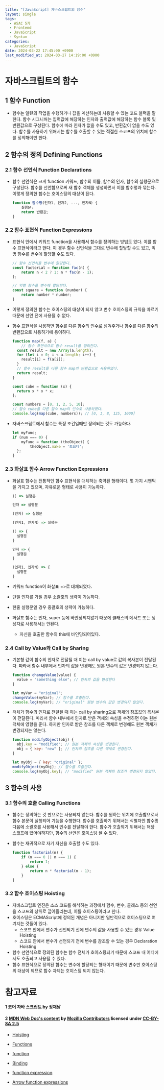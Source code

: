 ```yaml
---
title: "[JavaScript] 자바스크립트의 함수"
layout: single
tags:
  - ASAC 5기
  - Frontend
  - JavaScript
  - Syntax
categories:
  - JavaScript
date: 2024-03-22 17:45:00 +0900
last_modified_at: 2024-03-27 14:19:00 +0900
---
```


# 자바스크립트의 함수

## 1 함수 Function

- 함수는 일련의 작업을 수행하거나 값을 계산하는데 사용할 수 있는 코드 블럭을 말한다. 함수 시그니처는 입력값에 해당하는 인자와 출력값에 해당하는 함수 블록 및 반환값으로 구성된다. 함수에 따라 인자가 없을 수도 있고, 반환값이 없을 수도 있다. 함수를 사용하기 위해서는 함수를 호출할 수 있는 적절한 스코프의 위치에 함수를 정의해야만 한다.

## 2 함수의 정의 Defining Functions

### 2.1 함수 선언식 Function Declarations

- 함수 선언식은 크게 function 키워드, 함수의 이름, 함수의 인자, 함수의 실행문으로 구성된다. 함수를 선언함으로써 새 함수 객체를 생성하면서 이를 함수명과 묶는다. 이렇게 정의한 함수는 호이스팅의 대상이 된다.
    
    ```jsx
    function 함수명(인자1, 인자2, ..., 인자N) {
    	실행문;
    	return 반환값;
    }
    ```    
### 2.2 함수 표현식 Function Expressions

- 표현식 안에서 키워드 function을 사용해서 함수를 정의하는 방법도 있다. 이를 함수 표현식이라고 한다. 이 경우 함수 선언식을 그대로 변수에 할당할 수도 있고, 익명 함수를 변수에 할당할 수도 있다.    

    ```jsx
    // 함수 선언식을 변수에 할당한다.
    const factorial = function fac(n) {
    	return n < 2 ? 1: n * fac(n - 1);
    };
    
    // 익명 함수를 변수에 할당한다.
    const square = function (number) {
    	return number * number;
    }
    ```

- 이렇게 정의한 함수는 호이스팅의 대상이 되지 않고 변수 호이스팅의 규칙을 따르기 때문에 선언 전에 사용될 수 없다.    
- 함수 표현식을 사용하면 함수를 다른 함수의 인수로 넘겨주거나 함수를 다른 함수의 반환값으로 사용하기에 용이하다.

    ```jsx
    function map(f, a) {
    	// 함수 표현식으로 함수 result를 정의한다.
      const result = new Array(a.length);
      for (let i = 0; i < a.length; i++) {
        result[i] = f(a[i]);
      }
      // 함수 result를 다른 함수 map의 반환값으로 사용하였다.
      return result;
    }
    
    const cube = function (x) {
      return x * x * x;
    };
    
    const numbers = [0, 1, 2, 5, 10];
    // 함수 cube를 다른 함수 map의 인수로 사용하였다.
    console.log(map(cube, numbers)); // [0, 1, 8, 125, 1000]    
    ```

- 자바스크립트에서 함수는 특정 조건일때만 정의되는 것도 가능하다.
 
    ```jsx
    let myFunc;
    if (num === 0) {
    	myFunc = function (theObject) {
    		theObject.make = '토요타';
      };
    }
    ```
    
### 2.3 화살표 함수 Arrow Function Expressions

- 화살표 함수는 전통적인 함수 표현식을 대체하는 축약된 형태이다. 몇 가지 시맨틱을 가지고 있으며, 자유로운 형태로 사용이 가능하다.
 
    ```jsx
    () => 실행문
    
    인자 => 실행문
    
    (인자) => 실행문
    
    (인자1, 인자N) => 실행문
    
    () => {
      실행문
    }
    
    인자 => {
      실행문
    }
    
    (인자1, 인자N) => {
      실행문
    }
    ```    
- 키워드 function이 화살표 =>로 대체되었다.    
- 단일 인자를 가질 경우 소괄호의 생략이 가능하다.    
- 한줄 실행문일 경우 중괄호의 생략이 가능하다.    
- 화살표 함수는 인자, super 등에 바인딩되지않기 때문에 클래스의 메서드 또는 생성자로 사용해서는 안된다.
  - 자신을 호출한 함수의 this에 바인딩되어있다.

### 2.4 Call by Value와 Call by Sharing

- 기본형 값이 함수의 인자로 전달될 때 이는 call by value로 값의 복사본이 전달된다. 따라서 함수 내부에서 인자의 값을 변경해도 원본 변수의 값은 변경되지 않는다.

    ```jsx
    function changeValue(value) {
      value = "something else"; // 인자의 값을 변경한다
    }
    
    let myVar = "original";
    changeValue(myVar); // 함수를 호출한다.
    console.log(myVar); // "original" 원본 변수의 값은 변경되지 않았다.
    ```
    
- 객체가 함수의 인자로 전달될 때 이는 call by sharing으로 객체의 참조값의 복사본이 전달된다. 따라서 함수 내부에서 인자로 받은 객체의 속성을 수정하면 이는 원본 객체에 영향을 준다. 하지만 인자로 받은 참조를 다른 객체로 변경해도 원본 객체가 변경되지는 않는다.    
    ```jsx
    function modifyObject(obj) {
      obj.key = "modified"; // 원본 객체의 속성을 변경한다.
      obj = { key: "new" }; // 인자의 참조를 다른 객체로 변경한다.
    }
    
    let myObj = { key: "original" };
    modifyObject(myObj); // 함수를 호출한다.
    console.log(myObj.key); // "modified" 원본 객체의 참조가 변경되지 않았다.
    ```

## 3 함수의 사용

### 3.1 함수의 호출 Calling Functions

- 함수는 정의하는 것 만으로는 사용되지 않는다. 함수를 원하는 위치에 호출함으로서 함수 본문이 실행되어 기능을 수행한다. 함수를 호출하기 위해서는 식별자인 함수명 다음에 소괄호를 사용해서 인수를 전달해야 한다. 함수가 호출되기 위해서는 해당 스코프에 있어야하지만, 함수의 선언은 호이스팅 될 수 있다.    
- 함수는 재귀적으로 자기 자신을 호출할 수도 있다.
 
    ```jsx
    function factorial(n) {
    	if (n === 0 || n === 1) {
    		return 1;
    	} else {
    		return n * factorial(n - 1);
    	}
    }
    ```

### 3.2 함수 호이스팅 Hoisting

- 자바스크립트 엔진은 소스 코드를 해석하는 과정에서 함수, 변수, 클래스 등의 선언을 스코프의 상위로 끌어올리는데, 이를 호이스팅이라고 한다.    
- 호이스팅은 ECMAScript에 정의된 개념은 아니지만 일반적으로 호이스팅으로 여겨지는 것들이 있다.    
    - 스코프 안에서 변수가 선언되기 전에 변수의 값을 사용할 수 있는 경우 Value Hoisting
    - 스코프 안에서 변수가 선언되기 전에 변수를 참조할 수 있는 경우 Declaration Hoisting
- 함수 선언식으로 정의된 함수는 함수 전체가 호이스팅되기 때문에 스코프 내 어디에서도 호출되고 사용될 수 있다.
- 함수 표현식으로 정의된 함수는 변수에 할당되는 형태이기 때문에 변수만 호이스팅의 대상이 되므로 함수 자체는 호이스팅 되지 않는다.

# 참고자료

#### 1 코어 자바 스크립트 by 정재남

#### 2 [MDN Web Doc's content](https://developer.mozilla.org/en-US/) by [Mozilla Contributors](https://developer.mozilla.org/en-US/docs/MDN/Community/Roles_teams#contributor) licensed under [CC-BY-SA 2.5](https://creativecommons.org/licenses/by-sa/2.5/)

- [Hoisting](https://developer.mozilla.org/en-US/docs/Glossary/Hoisting)

- [Functions](https://developer.mozilla.org/en-US/docs/Web/JavaScript/Guide/Functions)

- [function](https://developer.mozilla.org/en-US/docs/Web/JavaScript/Reference/Statements/function)

- [Binding](https://developer.mozilla.org/en-US/docs/Glossary/Binding)

- [function expression](https://developer.mozilla.org/en-US/docs/Web/JavaScript/Reference/Operators/function)

- [Arrow function expressions](https://developer.mozilla.org/en-US/docs/Web/JavaScript/Reference/Functions/Arrow_functions)